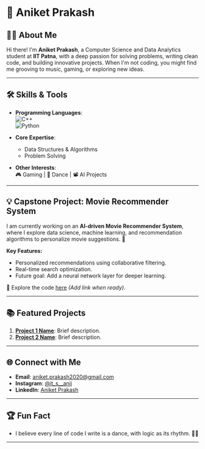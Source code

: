 # 🌟 Aniket Prakash 

## 👨‍💻 About Me
Hi there! I'm **Aniket Prakash**, a Computer Science and Data Analytics student at **IIT Patna**, with a deep passion for solving problems, writing clean code, and building innovative projects. When I'm not coding, you might find me grooving to music, gaming, or exploring new ideas.
 
---

## 🛠️ Skills & Tools
- **Programming Languages**:  
  ![C++](https://img.shields.io/badge/-C++-00599C?style=flat&logo=cplusplus&logoColor=white)  
  ![Python](https://img.shields.io/badge/-Python-3776AB?style=flat&logo=python&logoColor=white)

- **Core Expertise**:  
  - Data Structures & Algorithms  
  - Problem Solving  

- **Other Interests**:  
  🎮 Gaming | 💃 Dance | 📽️ AI Projects

---

## 💡 Capstone Project: Movie Recommender System
I am currently working on an **AI-driven Movie Recommender System**, where I explore data science, machine learning, and recommendation algorithms to personalize movie suggestions. 🚀  

**Key Features:**
- Personalized recommendations using collaborative filtering.
- Real-time search optimization.  
- Future goal: Add a neural network layer for deeper learning.

📂 Explore the code [here](./capstone-movie-recommender) _(Add link when ready)_.

---

## 📚 Featured Projects
1. **[Project 1 Name](./project1)**: Brief description.  
2. **[Project 2 Name](./project2)**: Brief description.

---

## 🌐 Connect with Me
- **Email**: [aniket.prakash2020@gmail.com](mailto:aniket.prakash2020@gmail.com)  
- **Instagram**: [@it_s__anii](https://www.instagram.com/it_s__anii?igsh=MW9yeDNkenNkeGk5OA==)  
- **LinkedIn**: [Aniket Prakash](https://www.linkedin.com/in/aniket-prakash-1631951aa?utm_source=share&utm_campaign=share_via&utm_content=profile&utm_medium=android_app)  

---

## 🏆 Fun Fact
- I believe every line of code I write is a dance, with logic as its rhythm. 💃✨

---

